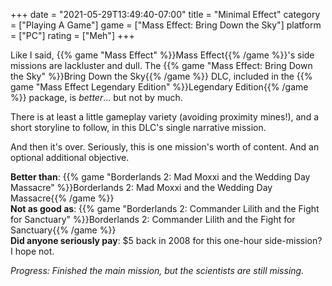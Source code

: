 +++
date = "2021-05-29T13:49:40-07:00"
title = "Minimal Effect"
category = ["Playing A Game"]
game = ["Mass Effect: Bring Down the Sky"]
platform = ["PC"]
rating = ["Meh"]
+++

Like I said, {{% game "Mass Effect" %}}Mass Effect{{% /game %}}'s side missions are lackluster and dull.  The {{% game "Mass Effect: Bring Down the Sky" %}}Bring Down the Sky{{% /game %}} DLC, included in the {{% game "Mass Effect Legendary Edition" %}}Legendary Edition{{% /game %}} package, is <i>better</i>... but not by much.

There is at least a little gameplay variety (avoiding proximity mines!), and a short storyline to follow, in this DLC's single narrative mission.

And then it's over.  Seriously, this is one mission's worth of content.  And an optional additional objective.

<b>Better than</b>: {{% game "Borderlands 2: Mad Moxxi and the Wedding Day Massacre" %}}Borderlands 2: Mad Moxxi and the Wedding Day Massacre{{% /game %}}  
<b>Not as good as</b>: {{% game "Borderlands 2: Commander Lilith and the Fight for Sanctuary" %}}Borderlands 2: Commander Lilith and the Fight for Sanctuary{{% /game %}}  
<b>Did anyone seriously pay</b>: $5 back in 2008 for this one-hour side-mission?  I hope not.

<i>Progress: Finished the main mission, but the scientists are still missing.</i>
